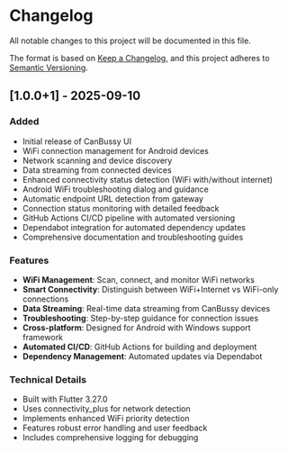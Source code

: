 # Changelog

All notable changes to this project will be documented in this file.

The format is based on [Keep a Changelog](https://keepachangelog.com/en/1.0.0/),
and this project adheres to [Semantic Versioning](https://semver.org/spec/v2.0.0.html).

## [1.0.0+1] - 2025-09-10

### Added
- Initial release of CanBussy UI
- WiFi connection management for Android devices
- Network scanning and device discovery
- Data streaming from connected devices
- Enhanced connectivity status detection (WiFi with/without internet)
- Android WiFi troubleshooting dialog and guidance
- Automatic endpoint URL detection from gateway
- Connection status monitoring with detailed feedback
- GitHub Actions CI/CD pipeline with automated versioning
- Dependabot integration for automated dependency updates
- Comprehensive documentation and troubleshooting guides

### Features
- **WiFi Management**: Scan, connect, and monitor WiFi networks
- **Smart Connectivity**: Distinguish between WiFi+Internet vs WiFi-only connections
- **Data Streaming**: Real-time data streaming from CanBussy devices
- **Troubleshooting**: Step-by-step guidance for connection issues
- **Cross-platform**: Designed for Android with Windows support framework
- **Automated CI/CD**: GitHub Actions for building and deployment
- **Dependency Management**: Automated updates via Dependabot

### Technical Details
- Built with Flutter 3.27.0
- Uses connectivity_plus for network detection
- Implements enhanced WiFi priority detection
- Features robust error handling and user feedback
- Includes comprehensive logging for debugging
